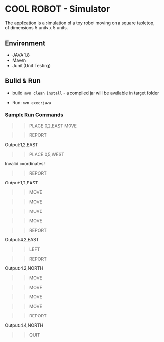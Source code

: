 # COOL ROBOT - Simulator

The application is a simulation of a toy robot moving on a square tabletop, of dimensions 5 units x 5 units.

## Environment

- JAVA 1.8
- Maven
- Junit (Unit Testing)

## Build & Run

- build: `mvn clean install` - a compiled jar will be available in target folder

- Run: `mvn exec:java`

### Sample Run Commands
>> PLACE 0,2,EAST
>> MOVE

>> REPORT

Output:1,2,EAST

>> PLACE 0,5,WEST

Invalid coordinates!

>> REPORT

Output:1,2,EAST

>> MOVE

>> MOVE

>> MOVE

>> MOVE

>> REPORT

Output:4,2,EAST

>> LEFT

>> REPORT

Output:4,2,NORTH

>> MOVE

>> MOVE

>> MOVE

>> MOVE

>> REPORT

Output:4,4,NORTH

>> QUIT
